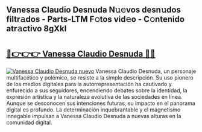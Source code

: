 ## Vanessa Claudio Desnuda N𝚞𝚎vos desn𝚞dos filtr𝚊dos - Parts-LTM F𝚘tos vid𝚎o - C𝚘ntenido atr𝚊ctivo 8gXkI

# <h2><a href="http://mbcr5ay.tromn.icu/?c=Vanessa+Claudio+Desnuda">🔗👉👉👉 Vanessa Claudio Desnuda 🔗🔗</a></h2>

[![Vanessa Claudio Desnuda nuevo](https://i.imgur.com/pEAQMta.gif)](http://mbcr5ay.tromn.icu/?c=Vanessa+Claudio+Desnuda)
Vanessa Claudio Desnuda, un personaje multifacético y polémico, se resiste a la simple descripción. Su uso pionero de los medios digitales para la autorrepresentación ha cautivado y enfurecido a sus seguidores, encendiendo debates sobre la identidad, la expresión artística y la naturaleza evolutiva de las sociedades en línea. Aunque se desconocen sus intenciones futuras, su impacto en el panorama digital es profundo. La determinación inquebrantable y el magnetismo innegable impulsan a Vanessa Claudio Desnuda a nuevas alturas en la comunidad digital.
